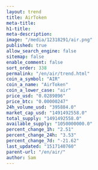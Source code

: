 ```yaml
---
layout: trend
title: AirToken
meta-title: 
h1-title: 
meta-description: 
image: "/media/12318291/air.png"
published: true
allow_search_engine: false
sitemap: false
enable_comment: false
sort_order: 338
permalink: "/en/air/trend.html"
coin_a_symbol: "AIR"
coin_a_name: "AirToken"
coin_a_lower_case: "air"
price_usd: "0.0289896"
price_btc: "0.00000247"
24h_volume_usd: "395884.0"
market_cap_usd: "1491492558.0"
total_supply: "1491492558.0"
available_supply: "1050000000.0"
percent_change_1h: "2.51"
percent_change_24h: "3.53"
percent_change_7d: "-21.62"
last_updated: "1517140760"
parent-url: "/en/air/"
author: Sam
---
```


